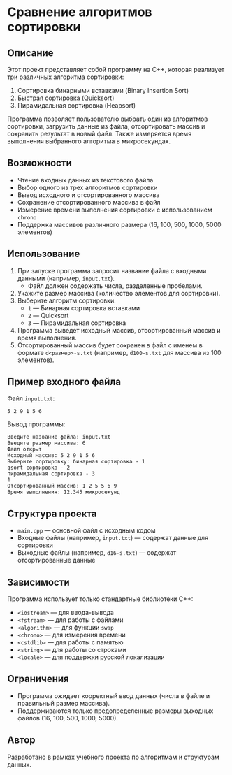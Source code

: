 # Сравнение алгоритмов сортировки

## Описание
Этот проект представляет собой программу на C++, которая реализует три различных алгоритма сортировки:
1. Сортировка бинарными вставками (Binary Insertion Sort)
2. Быстрая сортировка (Quicksort)
3. Пирамидальная сортировка (Heapsort)

Программа позволяет пользователю выбрать один из алгоритмов сортировки, загрузить данные из файла, отсортировать массив и сохранить результат в новый файл. Также измеряется время выполнения выбранного алгоритма в микросекундах.

## Возможности
- Чтение входных данных из текстового файла
- Выбор одного из трех алгоритмов сортировки
- Вывод исходного и отсортированного массива
- Сохранение отсортированного массива в файл
- Измерение времени выполнения сортировки с использованием `chrono`
- Поддержка массивов различного размера (16, 100, 500, 1000, 5000 элементов)

## Использование
1. При запуске программа запросит название файла с входными данными (например, `input.txt`).
   - Файл должен содержать числа, разделенные пробелами.
2. Укажите размер массива (количество элементов для сортировки).
3. Выберите алгоритм сортировки:
   - `1` — Бинарная сортировка вставками
   - `2` — Quicksort
   - `3` — Пирамидальная сортировка
4. Программа выведет исходный массив, отсортированный массив и время выполнения.
5. Отсортированный массив будет сохранен в файл с именем в формате `d<размер>-s.txt` (например, `d100-s.txt` для массива из 100 элементов).

## Пример входного файла
Файл `input.txt`:
```
5 2 9 1 5 6
```

Вывод программы:
```
Введите название файла: input.txt
Введите размер массива: 6
Файл открыт
Исходный массив: 5 2 9 1 5 6
Выберите сортировку: бинарная сортировка - 1
qsort сортировка - 2
пирамидальная сортировка - 3
1
Отсортированный массив: 1 2 5 5 6 9
Время выполнения: 12.345 микросекунд
```

## Структура проекта
- `main.cpp` — основной файл с исходным кодом
- Входные файлы (например, `input.txt`) — содержат данные для сортировки
- Выходные файлы (например, `d16-s.txt`) — содержат отсортированные данные

## Зависимости
Программа использует только стандартные библиотеки C++:
- `<iostream>` — для ввода-вывода
- `<fstream>` — для работы с файлами
- `<algorithm>` — для функции `swap`
- `<chrono>` — для измерения времени
- `<cstdlib>` — для работы с памятью
- `<string>` — для работы со строками
- `<locale>` — для поддержки русской локализации

## Ограничения
- Программа ожидает корректный ввод данных (числа в файле и правильный размер массива).
- Поддерживаются только предопределенные размеры выходных файлов (16, 100, 500, 1000, 5000).

## Автор
Разработано в рамках учебного проекта по алгоритмам и структурам данных.
